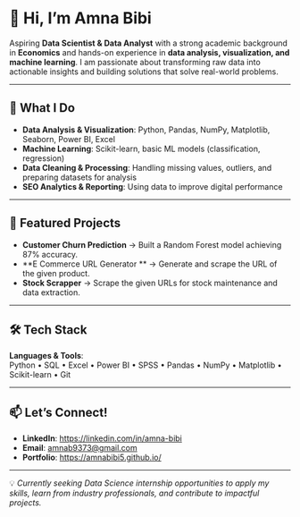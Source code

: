 # 👋 Hi, I’m Amna Bibi

Aspiring **Data Scientist & Data Analyst** with a strong academic background in **Economics** and hands-on experience in **data analysis, visualization, and machine learning**. I am passionate about transforming raw data into actionable insights and building solutions that solve real-world problems.

---

## 🚀 What I Do
- **Data Analysis & Visualization**: Python, Pandas, NumPy, Matplotlib, Seaborn, Power BI, Excel
- **Machine Learning**: Scikit-learn, basic ML models (classification, regression)
- **Data Cleaning & Processing**: Handling missing values, outliers, and preparing datasets for analysis
- **SEO Analytics & Reporting**: Using data to improve digital performance

---

## 📂 Featured Projects
- **Customer Churn Prediction** → Built a Random Forest model achieving 87% accuracy.
- **E Commerce URL Generator ** → Generate and scrape the URL  of the given product. 
- **Stock Scrapper** → Scrape the given URLs for stock maintenance and data extraction. 

---

## 🛠 Tech Stack
**Languages & Tools**:  
Python • SQL • Excel • Power BI • SPSS • Pandas • NumPy • Matplotlib • Scikit-learn • Git

---

## 📫 Let’s Connect!
- **LinkedIn**: https://linkedin.com/in/amna-bibi
- **Email**: amnab9373@gmail.com
- **Portfolio**: https://amnabibi5.github.io/

---

💡 *Currently seeking Data Science internship opportunities to apply my skills, learn from industry professionals, and contribute to impactful projects.*
